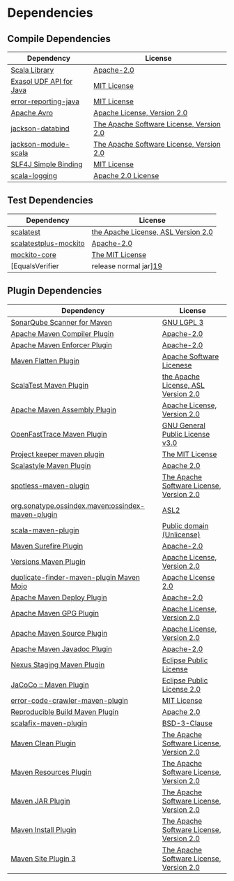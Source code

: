 <!-- @formatter:off -->
# Dependencies

## Compile Dependencies

| Dependency                   | License                                       |
| ---------------------------- | --------------------------------------------- |
| [Scala Library][0]           | [Apache-2.0][1]                               |
| [Exasol UDF API for Java][2] | [MIT License][3]                              |
| [error-reporting-java][4]    | [MIT License][5]                              |
| [Apache Avro][6]             | [Apache License, Version 2.0][7]              |
| [jackson-databind][8]        | [The Apache Software License, Version 2.0][7] |
| [jackson-module-scala][9]    | [The Apache Software License, Version 2.0][7] |
| [SLF4J Simple Binding][10]   | [MIT License][11]                             |
| [scala-logging][12]          | [Apache 2.0 License][13]                      |

## Test Dependencies

| Dependency                                | License                                   |
| ----------------------------------------- | ----------------------------------------- |
| [scalatest][14]                           | [the Apache License, ASL Version 2.0][15] |
| [scalatestplus-mockito][16]               | [Apache-2.0][15]                          |
| [mockito-core][17]                        | [The MIT License][18]                     |
| [EqualsVerifier | release normal jar][19] | [Apache License, Version 2.0][7]          |

## Plugin Dependencies

| Dependency                                              | License                                        |
| ------------------------------------------------------- | ---------------------------------------------- |
| [SonarQube Scanner for Maven][20]                       | [GNU LGPL 3][21]                               |
| [Apache Maven Compiler Plugin][22]                      | [Apache-2.0][7]                                |
| [Apache Maven Enforcer Plugin][23]                      | [Apache-2.0][7]                                |
| [Maven Flatten Plugin][24]                              | [Apache Software Licenese][7]                  |
| [ScalaTest Maven Plugin][25]                            | [the Apache License, ASL Version 2.0][15]      |
| [Apache Maven Assembly Plugin][26]                      | [Apache License, Version 2.0][7]               |
| [OpenFastTrace Maven Plugin][27]                        | [GNU General Public License v3.0][28]          |
| [Project keeper maven plugin][29]                       | [The MIT License][30]                          |
| [Scalastyle Maven Plugin][31]                           | [Apache 2.0][13]                               |
| [spotless-maven-plugin][32]                             | [The Apache Software License, Version 2.0][7]  |
| [org.sonatype.ossindex.maven:ossindex-maven-plugin][33] | [ASL2][34]                                     |
| [scala-maven-plugin][35]                                | [Public domain (Unlicense)][36]                |
| [Maven Surefire Plugin][37]                             | [Apache-2.0][7]                                |
| [Versions Maven Plugin][38]                             | [Apache License, Version 2.0][7]               |
| [duplicate-finder-maven-plugin Maven Mojo][39]          | [Apache License 2.0][13]                       |
| [Apache Maven Deploy Plugin][40]                        | [Apache-2.0][7]                                |
| [Apache Maven GPG Plugin][41]                           | [Apache License, Version 2.0][7]               |
| [Apache Maven Source Plugin][42]                        | [Apache License, Version 2.0][7]               |
| [Apache Maven Javadoc Plugin][43]                       | [Apache-2.0][7]                                |
| [Nexus Staging Maven Plugin][44]                        | [Eclipse Public License][45]                   |
| [JaCoCo :: Maven Plugin][46]                            | [Eclipse Public License 2.0][47]               |
| [error-code-crawler-maven-plugin][48]                   | [MIT License][49]                              |
| [Reproducible Build Maven Plugin][50]                   | [Apache 2.0][34]                               |
| [scalafix-maven-plugin][51]                             | [BSD-3-Clause][52]                             |
| [Maven Clean Plugin][53]                                | [The Apache Software License, Version 2.0][34] |
| [Maven Resources Plugin][54]                            | [The Apache Software License, Version 2.0][34] |
| [Maven JAR Plugin][55]                                  | [The Apache Software License, Version 2.0][34] |
| [Maven Install Plugin][56]                              | [The Apache Software License, Version 2.0][34] |
| [Maven Site Plugin 3][57]                               | [The Apache Software License, Version 2.0][34] |

[0]: https://www.scala-lang.org/
[1]: https://www.apache.org/licenses/LICENSE-2.0
[2]: https://github.com/exasol/udf-api-java/
[3]: https://github.com/exasol/udf-api-java/blob/main/LICENSE
[4]: https://github.com/exasol/error-reporting-java/
[5]: https://github.com/exasol/error-reporting-java/blob/main/LICENSE
[6]: https://avro.apache.org
[7]: https://www.apache.org/licenses/LICENSE-2.0.txt
[8]: https://github.com/FasterXML/jackson
[9]: https://github.com/FasterXML/jackson-module-scala
[10]: http://www.slf4j.org
[11]: http://www.opensource.org/licenses/mit-license.php
[12]: https://github.com/lightbend/scala-logging
[13]: http://www.apache.org/licenses/LICENSE-2.0.html
[14]: http://www.scalatest.org
[15]: http://www.apache.org/licenses/LICENSE-2.0
[16]: https://github.com/scalatest/scalatestplus-mockito
[17]: https://github.com/mockito/mockito
[18]: https://github.com/mockito/mockito/blob/main/LICENSE
[19]: https://www.jqno.nl/equalsverifier
[20]: http://sonarsource.github.io/sonar-scanner-maven/
[21]: http://www.gnu.org/licenses/lgpl.txt
[22]: https://maven.apache.org/plugins/maven-compiler-plugin/
[23]: https://maven.apache.org/enforcer/maven-enforcer-plugin/
[24]: https://www.mojohaus.org/flatten-maven-plugin/
[25]: https://www.scalatest.org/user_guide/using_the_scalatest_maven_plugin
[26]: https://maven.apache.org/plugins/maven-assembly-plugin/
[27]: https://github.com/itsallcode/openfasttrace-maven-plugin
[28]: https://www.gnu.org/licenses/gpl-3.0.html
[29]: https://github.com/exasol/project-keeper/
[30]: https://github.com/exasol/project-keeper/blob/main/LICENSE
[31]: http://www.scalastyle.org
[32]: https://github.com/diffplug/spotless
[33]: https://sonatype.github.io/ossindex-maven/maven-plugin/
[34]: http://www.apache.org/licenses/LICENSE-2.0.txt
[35]: http://github.com/davidB/scala-maven-plugin
[36]: http://unlicense.org/
[37]: https://maven.apache.org/surefire/maven-surefire-plugin/
[38]: https://www.mojohaus.org/versions/versions-maven-plugin/
[39]: https://github.com/basepom/duplicate-finder-maven-plugin
[40]: https://maven.apache.org/plugins/maven-deploy-plugin/
[41]: https://maven.apache.org/plugins/maven-gpg-plugin/
[42]: https://maven.apache.org/plugins/maven-source-plugin/
[43]: https://maven.apache.org/plugins/maven-javadoc-plugin/
[44]: http://www.sonatype.com/public-parent/nexus-maven-plugins/nexus-staging/nexus-staging-maven-plugin/
[45]: http://www.eclipse.org/legal/epl-v10.html
[46]: https://www.jacoco.org/jacoco/trunk/doc/maven.html
[47]: https://www.eclipse.org/legal/epl-2.0/
[48]: https://github.com/exasol/error-code-crawler-maven-plugin/
[49]: https://github.com/exasol/error-code-crawler-maven-plugin/blob/main/LICENSE
[50]: http://zlika.github.io/reproducible-build-maven-plugin
[51]: https://github.com/evis/scalafix-maven-plugin
[52]: https://opensource.org/licenses/BSD-3-Clause
[53]: http://maven.apache.org/plugins/maven-clean-plugin/
[54]: http://maven.apache.org/plugins/maven-resources-plugin/
[55]: http://maven.apache.org/plugins/maven-jar-plugin/
[56]: http://maven.apache.org/plugins/maven-install-plugin/
[57]: http://maven.apache.org/plugins/maven-site-plugin/
